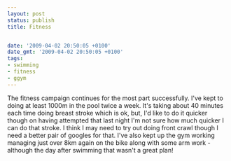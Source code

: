 ```yaml
---
layout: post
status: publish
title: Fitness


date: '2009-04-02 20:50:05 +0100'
date_gmt: '2009-04-02 20:50:05 +0100'
tags:
- swimming
- fitness
- ggym
---
```

The fitness campaign continues for the most part successfully. I've kept to doing at least 1000m in the pool twice a week. It's taking about 40 minutes each time doing breast stroke which is ok, but, I'd like to do it quicker though on having attempted that last night I'm not sure how much quicker I can do that stroke. I think I may need to try out doing front crawl though I need a better pair of googles for that.
I've also kept up the gym working managing just over 8km again on the bike along with some arm work - although the day after swimming that wasn't a great plan!
